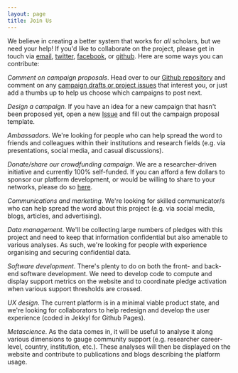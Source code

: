 ```yaml
---
layout: page
title: Join Us
---
```


We believe in creating a better system that works for *all* scholars, but we need your help! If you'd like to collaborate on the project, please get in touch via [email](mailto:info@freeourknowledge.org), [twitter](https://twitter.com/projectFOK), [facebook](https://www.facebook.com/projectFOK/), or [github](https://github.com/FreeOurKnowledge/community). Here are some ways you can contribute:

*Comment on campaign proposals*. Head over to our [Github repository](https://github.com/FreeOurKnowledge/community) and comment on any [campaign drafts or project issues](https://github.com/FreeOurKnowledge/community/issues) that interest you, or just add a thumbs up to help us choose which campaigns to post next. 

*Design a campaign.* If you have an idea for a new campaign that hasn't been proposed yet, open a new [Issue](https://github.com/FreeOurKnowledge/community/issues/new/choose) and fill out the campaign proposal template.

*Ambassadors*. We're looking for people who can help spread the word to friends and colleagues within their institutions and research fields (e.g. via presentations, social media, and casual discussions).

*Donate/share our crowdfunding campaign*. We are a researcher-driven initiative and currently 100% self-funded. If you can afford a few dollars to sponsor our platform development, or would be willing to share to your networks, please do so [here](https://www.gofundme.com/f/rpjkz-test). 

*Communications and marketing*. We're looking for skilled communicator/s who can help spread the word about this project (e.g. via social media, blogs, articles, and advertising).

*Data management*. We'll be collecting large numbers of pledges with this project and need to keep that information confidential but also amenable to various analyses. As such, we're looking for people with experience organising and securing confidential data.

*Software development*. There's plenty to do on both the front- and back-end software development. We need to develop code to compute and display support metrics on the website and to coordinate pledge activation when various support thresholds are crossed.

*UX design*. The current platform is in a minimal viable product state, and we're looking for collaborators to help redesign and develop the user experience (coded in Jekkyl for Github Pages). 

*Metascience*. As the data comes in, it will be useful to analyse it along various dimensions to gauge community support (e.g. researcher career-level, country, institution, etc.). These analyses will then be displayed on the website and contribute to publications and blogs describing the platform usage.
